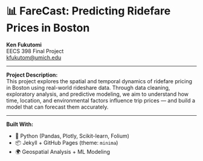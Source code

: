 # 📊 FareCast: Predicting Ridefare Prices in Boston

**Ken Fukutomi**  
EECS 398 Final Project  
[kfukutom@umich.edu](mailto:kfukutom@umich.edu)

---

**Project Description:**  
This project explores the spatial and temporal dynamics of ridefare pricing in Boston using real-world rideshare data. Through data cleaning, exploratory analysis, and predictive modeling, we aim to understand how time, location, and environmental factors influence trip prices — and build a model that can forecast them accurately.

---

**Built With:**  
- 🐍 Python (Pandas, Plotly, Scikit-learn, Folium)  
- 📦 Jekyll + GitHub Pages (theme: `minima`)  
- 🌍 Geospatial Analysis + ML Modeling
